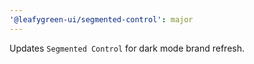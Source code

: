 ```yaml
---
'@leafygreen-ui/segmented-control': major
---
```


Updates `Segmented Control` for dark mode brand refresh.
